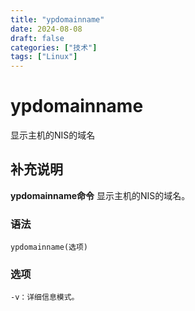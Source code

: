 ```yaml
---
title: "ypdomainname"
date: 2024-08-08
draft: false
categories: ["技术"]
tags: ["Linux"]
---
```

ypdomainname
===

显示主机的NIS的域名

## 补充说明

**ypdomainname命令** 显示主机的NIS的域名。

###  语法

```shell
ypdomainname(选项)
```

###  选项

```shell
-v：详细信息模式。
```


